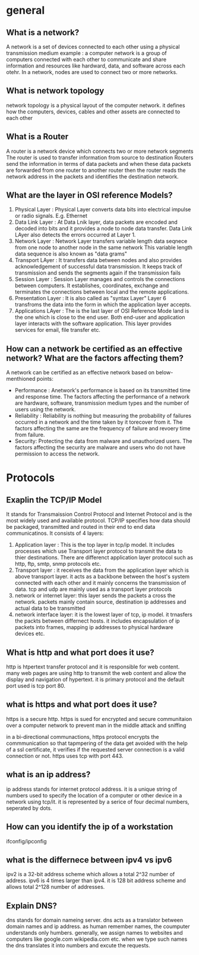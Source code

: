 # general
## What is a network?
A network is a set of devices connected to each other using a physical transmission medium
example : a computer network is a group of computers connected with each other to communicate 
and share information and resources like hardward, data, and software across each otehr.
In a network, nodes are used to connect two or more networks.

## What is network topology
network topology is a physical layout of the computer network.
it defines how the computers, devices, cables and other assets are connected to each other

## What is a Router
A router is a network device which connects two or more network segments
The router is used to transfer information from source to destination
Routers send the information in terms of data packets and when these data packets are forwarded from
one router to another router then the router reads the network address in the packets and identifies
the destination network.

## What are the layer in OSI reference Models?
1. Physical Layer : Physical Layer converts data bits into electrical impulse or radio signals. E.g. Ethernet
2. Data Link Layer : At Data Lnik layer, data packets are encoded and decoded into bits and it provides a node
to node data transfer. Data Link LAyer also detects the errors occurred at Layer 1.
3. Network Layer : Network Layer transfers variable length data seqnece from one node to another node in the same network
This variable length data sequence is also known as "data grams"
4. Transport LAyer : It transfers data between nodes and also provides acknowledgement of successful data transmission.
It keeps track of transmission and sends the segments again if the transmission fails
5. Session Layer : Session Layer manages and controls the connections between computers. It establishes, coordinates,
exchange and terminates the connections between local and the remote applications.
6. Presentation Layer : It is also called as "syntax Layer" Layer 6 transfroms the data into the form in which the
application layer accepts.
7. Applications LAyer : The is the last layer of OSI Reference Mode land is the one which is close to the end user.
Both end-user and application layer interacts with the software application. This layer provides services for email, 
file transfer etc.

## How can a network be certified as an effective network? What are the factors affecting them?
A network can be certified as an effective network based on below-menthioned points:
- Performance : Anetwork's performance is based on its transmitted time and response time. The factors affecting the 
performance of a network are hardware, software, transmission medium types and the number of users using the network.
- Reliability : Reliability is nothing but measuring the probability of failures occurred in a network and the time taken by it torecover from it. The factors affecting the same are the frequency of failure and revoery time from failure.
- Security: Protecting the data from malware and unauthorized users. The factors affecting the security are malware and users who do not have permission to access the network.

# Protocols
## Exaplin the TCP/IP Model
It stands for Transmaission Control Protocol and Internet Protocol and is the most widely used and available protocol.
TCP/IP specifies how data should be packaged, transmitted and routed in their end to end data communicatinos.
It consists of 4 layers:
1. Application layer : This is the top layer in tcp/ip model. It includes processes which use Transport layer protocol to transmit the data to thier destinations. There are differenct application layer protocol such as http, ftp, smtp, snmp protocols etc.
2. Transport layer : it receives the data from the application layer which is above transport layer. it acts as a backbone between the host's system connected with each other and it mainly concerns the transmission of data. tcp and udp are mainly used as a transport layer protocols
3. network or internet layer: this layer sends the packets a cross the network. packets mainly contain source, destination ip addresses and actual data to be transmitted
4. network interface layer: it is the lowest layer of tcp, ip model. it trnasfers the packts between differnect hosts. it includes encapsulation of ip packets into frames, mapping ip addresses to physical hardware devices etc.

## What is http and what port does it use?
http is htpertext transfer protocol and it is responsible for web content. many web pages are using http to transmit the web content and allow the display and navigation of hypertext. it is primary protocol and the default port used is tcp port 80.

## what is https and what port does it use?
https is a secure http. https is sued for encrypted and secure communitaion over a computer network to prevent man in the middle attack and sniffing

in a bi-directional communactions, https protocol encrypts the commmunication so that tapmpering of the data get avoided with the help of a ssl certificate, it verifies if the requested server connection is a valid connection or not. https uses tcp with port 443.

## what is an ip address?
ip address stands for internet protocol address. it is a unique string of numbers used to specify the location of a computer or other device in a network using tcp/it. it is represented by a serice of four decimal numbers, seperated by dots. 

## How can you identify the ip of a workstation
ifconfig/ipconfig

## what is the differnece between ipv4 vs ipv6
ipv2 is a 32-bit address scheme which allows a total 2^32 number of address.
ipv6 is 4 times larger than ipv4. it is 128 bit address scheme and allows total 2^128 number of addresses.

## Explain DNS?
dns stands for domain nameing server. dns acts as a translator between domain names and ip address. 
as human remember names, the coumputer understands only humbers.
generally, we assign names to websites and computers like google.com wikipedia.com etc. when we type such names
the dns translates it into numbers and excute the requests.
